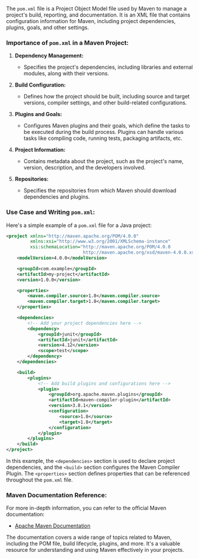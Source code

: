 The `pom.xml` file is a Project Object Model file used by Maven to manage a project's build, reporting, and documentation. It is an XML file that contains configuration information for Maven, including project dependencies, plugins, goals, and other settings.

### Importance of `pom.xml` in a Maven Project:

1. **Dependency Management:**
   - Specifies the project's dependencies, including libraries and external modules, along with their versions.

2. **Build Configuration:**
   - Defines how the project should be built, including source and target versions, compiler settings, and other build-related configurations.

3. **Plugins and Goals:**
   - Configures Maven plugins and their goals, which define the tasks to be executed during the build process. Plugins can handle various tasks like compiling code, running tests, packaging artifacts, etc.

4. **Project Information:**
   - Contains metadata about the project, such as the project's name, version, description, and the developers involved.

5. **Repositories:**
   - Specifies the repositories from which Maven should download dependencies and plugins.

### Use Case and Writing `pom.xml`:

Here's a simple example of a `pom.xml` file for a Java project:

```xml
<project xmlns="http://maven.apache.org/POM/4.0.0"
         xmlns:xsi="http://www.w3.org/2001/XMLSchema-instance"
         xsi:schemaLocation="http://maven.apache.org/POM/4.0.0
                             http://maven.apache.org/xsd/maven-4.0.0.xsd">
    <modelVersion>4.0.0</modelVersion>

    <groupId>com.example</groupId>
    <artifactId>my-project</artifactId>
    <version>1.0.0</version>

    <properties>
        <maven.compiler.source>1.8</maven.compiler.source>
        <maven.compiler.target>1.8</maven.compiler.target>
    </properties>

    <dependencies>
        <!-- Add your project dependencies here -->
        <dependency>
            <groupId>junit</groupId>
            <artifactId>junit</artifactId>
            <version>4.12</version>
            <scope>test</scope>
        </dependency>
    </dependencies>

    <build>
        <plugins>
            <!-- Add build plugins and configurations here -->
            <plugin>
                <groupId>org.apache.maven.plugins</groupId>
                <artifactId>maven-compiler-plugin</artifactId>
                <version>3.8.1</version>
                <configuration>
                    <source>1.8</source>
                    <target>1.8</target>
                </configuration>
            </plugin>
        </plugins>
    </build>
</project>
```

In this example, the `<dependencies>` section is used to declare project dependencies, and the `<build>` section configures the Maven Compiler Plugin. The `<properties>` section defines properties that can be referenced throughout the `pom.xml` file.

### Maven Documentation Reference:

For more in-depth information, you can refer to the official Maven documentation:

- [Apache Maven Documentation](https://maven.apache.org/guides/index.html)

The documentation covers a wide range of topics related to Maven, including the POM file, build lifecycle, plugins, and more. It's a valuable resource for understanding and using Maven effectively in your projects.
